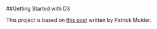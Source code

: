 ##Getting Started with D3

This project is based on [this post](http://thinkingonthinking.com/Getting-Started-With-D3/) written by Patrick Mulder.